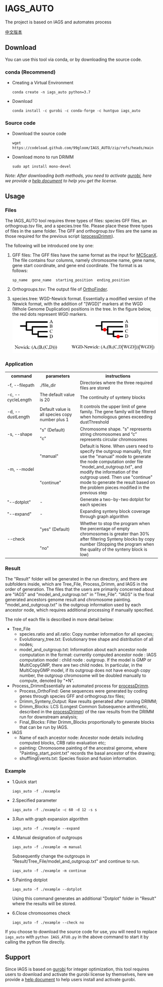 # IAGS_AUTO

The project is based on IAGS and automates process

[中文版本](utils/static/README_ZH.md)

## Download

You can use this tool via conda, or by downloading the source code.

### conda (Recommend)

+ Creating a Virtual Environment
   ```shell
   conda create -n iags_auto python=3.7
   ```
+ Download
   ```shell
   conda install -c gurobi -c conda-forge -c huntguo iags_auto
   ```

### Source code 

+ Download the source code
   ```shell
   wget https://codeload.github.com/99gloom/IAGS_AUTO/zip/refs/heads/main
   ```
+ Download mono to run DRIMM
   ```shell
   sudo apt install mono-devel
   ```

*Note: After downloading both methods, you need to activate [gurobi](https://www.gurobi.com), here we provide a [help document](utils/static/gurobi.md) to help you get the license.*

## Usage

### Files

The IAGS_AUTO tool requires three types of files: species GFF files, an orthogroup.tsv file, and a species.tree file. Please place these three types of files in the same folder. The GFF and orthogroup.tsv files are the same as those required for the previous script ([processDrimm](https://github.com/99gloom/processDrimm)).

The following will be introduced one by one:

1. GFF files: The GFF files have the same format as the input for [MCScanX](https://github.com/wyp1125/MCScanx). The file contains four columns, namely chromosome name, gene name, gene start coordinate, and gene end coordinate. The format is as follows:

   ```text
   sp_name  gene_name  starting_position  ending_position
   ```
2. Orthogroups.tsv: The output file of [OrthoFinder](https://github.com/davidemms/OrthoFinder).
3. species.tree: WGD-Newick format. Essentially a modified version of the Newick format, with the addition of "[WGD]" markers at the WGD (Whole Genome Duplication) positions in the tree. In the figure below, the red dots represent WGD markers.
   ![Red dots are WGD signal](utils/static/img.png)

### Application

<table>
<tr>
<th width="120">command</th>
<th width="200">parameters</th>
<th width="400">instructions</th>
</tr>
<tr>
<td>-f, --filepath</td>
<td>./file_dir</td>
<td>Directories where the three required files are stored</td>
</tr>
<tr>
<td>-c, --cycleLength</td>
<td>The default value is 20</td>
<td>The continuity of synteny blocks</td>
</tr>
<tr>
<td>-d, --dustLength</td>
<td>Default value is all species copy number plus 1</td>
<td>It controls the upper limit of gene family. The gene family will be filtered when homologous genes exceeding dustThreshold</td>
</tr>
<tr>
<td rowspan="2">-s, --shape</td>
<td>"s" (Default)</td>
<td rowspan="2">Chromosome shape. "s" represents string chromosomes and “c”
represents circular chromosomes</td>
</tr>
<tr>
<td>"c"</td>
</tr>
<tr>
<td rowspan="2">-m, --model</td>
<td>"manual"</td>
<td rowspan="2">Default is None. When users need to specify the outgroup manually, first use the "manual" mode to generate the node computation order file "model_and_outgroup.txt", and modify the information of the outgroup used. Then use "continue" mode to generate the result based on the problem pieces modified in the previous step</td>
</tr>
<tr>
<td>"continue"</td>
</tr>
<tr>
<td>"--dotplot"</td>
<td>-</td>
<td>Generate a two-by-two dotplot for each species</td>
</tr>
<tr>
<td>"--expand"</td>
<td>-</td>
<td>Expanding synteny block coverage through graph algorithm</td>
</tr>
<tr>
<td rowspan="2">--check</td>
<td>"yes" (Default)</td>
<td rowspan="2">Whether to stop the program when the percentage of empty chromosomes is greater than 30% after filtering Synteny blocks by copy number (Stopping the program when the quality of the synteny block is low)</td>
</tr>
<tr>
<td>"no"</td>
</tr>
</table>

### Result

The "Result" folder will be generated in the run directory, and there are subfolders inside, which are Tree_File, Process_Drimm, and IAGS in the order of generation. The files that the users are primarily concerned about are "IAGS" and "model_and_outgroup.txt" in "Tree_File". "IAGS" is the final generated ancestors genome result and chromosome painting. "model_and_outgroup.txt" is the outgroup information used by each ancestor node, which requires additional processing if manually specified.

The role of each file is described in more detail below:

+ Tree_File
  + species.ratio and all.ratio: Copy number information for all species;
  + Evolutionary_tree.txt: Evolutionary tree shape and distribution of all nodes;
  + model_and_outgroup.txt: Information about each ancestor node computation in the format: currently computed ancestor node : IAGS computation model : child node : outgroup. If the model is GMP or MultiCopyGMP, there are two child nodes. In particular, in the MultiCopyGMP model, if its outgroup does not have enough copy number, the outgroup chromosome will be doubled manually to compute, denoted by "*N".
+ Process_DrimmEssentially an automated process for [processDrimm](https://github.com/99gloom/processDrimm).
  + Process_OrthoFind: Gene sequences were generated by coding genes through species GFF and orthogroup.tsv files;
  + Drimm_Synteny_Output: Raw results generated after running DRIMM;
  + Drimm_Blocks: LCS (Longest Common Subsequence arithmetic, described in the [processDrimm](https://github.com/99gloom/processDrimm)) of the raw results from the DRIMM run for downstream analysis;
  + Final_Blocks: Filter Drimm_Blocks proportionally to generate blocks that can be run by IAGS.
+ IAGS
  + Name of each ancestor node: Ancestor node details including computed blocks, CRB ratio evaluation etc;
  + painting: Chromosome painting of the ancestral genome, where "Painting_start_point.txt" records the basal ancestor of the drawing;
  + shufflingEvents.txt: Species fission and fusion information.

### Example

+ 1.Quick start

  ```shell
  iags_auto -f ./example
  ```
+ 2.Specified parameter

  ```shell
  iags_auto -f ./example -c 60 -d 12 -s s
  ```
  
+ 3.Run with graph expansion algorithm
  
  ```shell
  iags_auto -f ./example --expand
  ```
  
+ 4.Manual designation of outgroups

  ```shell
  iags_auto -f ./example -m manual
  ```

  Subsequently change the outgroups in "Result/Tree_File/model_and_outgroup.txt" and continue to run.

  ```shell
  iags_auto -f ./example -m continue
  ```
  
+ 5.Painting dotplot

  ```shell
  iags_auto -f ./example --dotplot
  ```
  Using this command generates an additional "Dotplot" folder in "Result" where the results will be stored.

+ 6.Close chromosomes check

  ```shell
  iags_auto -f ./example --check no
  ```

If you choose to download the source code for use, you will need to replace `iags_auto` with `python IAGS_ATUO.py` in the above command to start it by calling the python file directly.


## Support

Since IAGS is based on [gurobi](https://www.gurobi.com) for integer optimization, this tool requires users to download and activate the gurobi license by themselves, here we provide a [help document](utils/static/gurobi.md) to help users install and activate gurobi.